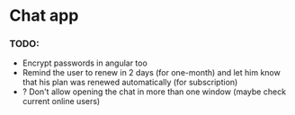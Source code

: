 # Chat app

### TODO:

- Encrypt passwords in angular too
- Remind the user to renew in 2 days (for one-month) and let him know that his plan was renewed automatically (for subscription)
-  ? Don't allow opening the chat in more than one window (maybe check current online users)

